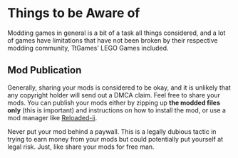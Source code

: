 # Things to be Aware of
Modding games in general is a bit of a task all things considered, and a lot of games have limitations that have not been broken by their respective modding community, TtGames' LEGO Games included.

## Mod Publication
Generally, sharing your mods is considered to be okay, and it is unlikely that any copyright holder will send out a DMCA claim. Feel free to share your mods. You can publish your mods either by zipping up **the modded files only** (this is important) and instructions on how to install the mod, or use a mod manager like [Reloaded-ii](https://github.com/Reloaded-Project/Reloaded-II).

Never put your mod behind a paywall. This is a legally dubious tactic in trying to earn money from your mods but could potentially put yourself at legal risk. Just, like share your mods for free man.
